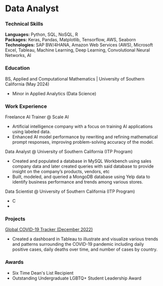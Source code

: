 # Data Analyst

### Technical Skills 
**Languages:** Python, SQL, NoSQL, R  
**Packages:** Keras, Pandas, Matplotlib, Tensorflow, AWS, Seaborn  
**Technologies:** SAP BW/4HANA, Amazon Web Services (AWS), Microsoft Excel, Tableau, Machine Learning, Deep Learning, Convolutional Neural Networks, AI  

### Education
BS, Applied and Computational Mathematics | University of Southern California (May 2024)
- Minor in Applied Analytics (Data Science)

### Work Experience 

Freelance AI Trainer @ Scale AI
- Artificial intelligence company with a focus on training AI applications using labeled data.
- Enhanced AI model performance by rewriting and refining mathematical prompt responses, improving problem-solving accuracy of the model.

Data Analyst @ University of Southern California (ITP Program)
- Created and populated a database in MySQL Workbench using sales company data and later created queries with said database to provide insight on the company’s products, vendors, etc
- Built, modeled, and queried a MongoDB database using Yelp data to identify business performance and trends among various stores.

Data Scientist @ University of Southern California (ITP Program)
- C
- 

### Projects

[Global COVID-19 Tracker (December 2022)](assets/img/GlobalCovid19Dash.png)
- Created a dashboard in Tableau to illustrate and visualize various trends and patterns surrounding the COVID-19 pandemic including daily positive cases, daily deaths over time, and number of cases by country.

### Awards

- Six Time Dean's List Recipient
- Outstanding Undergraduate LGBTQ+ Student Leadership Award
